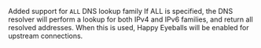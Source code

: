 Added support for `ALL` DNS lookup family
If ALL is specified, the DNS resolver will perform a lookup for
both IPv4 and IPv6 families, and return all resolved addresses.
When this is used, Happy Eyeballs will be enabled for upstream connections.
